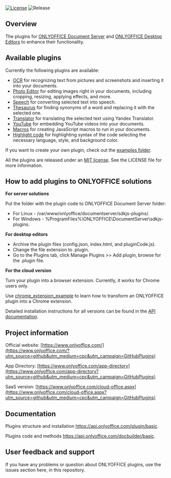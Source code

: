 [![License](https://img.shields.io/badge/License-MIT-green.svg?style=flat)](https://opensource.org/licenses/MIT)    ![Release](https://img.shields.io/badge/Release-v4.1.2-blue.svg?style=flat)

## Overview

The plugins for [ONLYOFFICE Document Server](https://github.com/ONLYOFFICE/DocumentServer) and [ONLYOFFICE Desktop Editors](https://github.com/ONLYOFFICE/DesktopEditors) to enhance their functionality.

## Available plugins

Currently the following plugins are available:

* [OCR](https://github.com/ONLYOFFICE/sdkjs-plugins/tree/master/ocr) for recognizing text from pictures and screenshots and inserting it into your documents.
* [Photo Editor](https://github.com/ONLYOFFICE/sdkjs-plugins/tree/master/photoeditor) for editing images right in your documents, including cropping, resizing, applying effects, and more. 
* [Speech](https://github.com/ONLYOFFICE/sdkjs-plugins/tree/master/speech) for converting selected text into speech.
* [Thesaurus](https://github.com/ONLYOFFICE/sdkjs-plugins/tree/master/synonim) for finding synonyms of a word and replacing it with the selected one.
* [Translator](https://github.com/ONLYOFFICE/sdkjs-plugins/tree/master/translate) for translating the selected text using Yandex Translator.
* [YouTube](https://github.com/ONLYOFFICE/sdkjs-plugins/tree/master/youtube) for embedding YouTube videos into your documents. 
* [Macros](https://github.com/ONLYOFFICE/sdkjs-plugins/tree/master/macros) for creating JavaScript macros to run in your documents.
* [Highlight code](https://github.com/ONLYOFFICE/sdkjs-plugins/tree/master/code) for highlighting syntax of the code selecting the necessary language, style, and background color.

If you want to create your own plugin, check out the [examples folder](https://github.com/ONLYOFFICE/sdkjs-plugins/tree/master/examples).

All the plugins are released under an [MIT license](https://opensource.org/licenses/MIT). See the LICENSE file for more information.

## How to add plugins to ONLYOFFICE solutions

**For server solutions**

Put the folder with the plugin code to ONLYOFFICE Document Server folder:

* For Linux - /var/www/onlyoffice/documentserver/sdkjs-plugins/.
* For Windows - %ProgramFiles%\ONLYOFFICE\DocumentServer\sdkjs-plugins\.

**For desktop editors**

* Archive the plugin files (config.json, index.html, and pluginCode.js).
* Change the file extension to .plugin. 
* Go to the Plugins tab, click Manage Plugins >> Add plugin, browse for the .plugin file.

**For the cloud version**

Turn your plugin into a browser extension. Currently, it works for Chrome users only.

Use [chrome_extension_example](https://github.com/ONLYOFFICE/sdkjs-plugins/tree/master/examples/chrome_extension_example) to learn how to transform an ONLYOFFICE plugin into a Chrome extension.

Detailed installation instructions for all versions can be found in the [API documentation](https://api.onlyoffice.com/plugin/installation).

## Project information

Official website: [https://www.onlyoffice.com/](https://www.onlyoffice.com/?utm_source=github&utm_medium=cpc&utm_campaign=GitHubPlugins)

App Directory: [https://www.onlyoffice.com/app-directory](https://www.onlyoffice.com/app-directory?utm_source=github&utm_medium=cpc&utm_campaign=GitHubPlugins)

SaaS version: [https://www.onlyoffice.com/cloud-office.aspx](https://www.onlyoffice.com/cloud-office.aspx?utm_source=github&utm_medium=cpc&utm_campaign=GitHubPlugins)

## Documentation

Plugins structure and installation https://api.onlyoffice.com/plugin/basic.

Plugins code and methods https://api.onlyoffice.com/docbuilder/basic.

## User feedback and support

If you have any problems or question about ONLYOFFICE plugins, use the issues section here, in this repository.  

